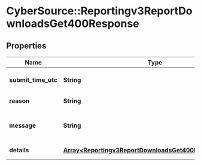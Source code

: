 # CyberSource::Reportingv3ReportDownloadsGet400Response

## Properties
Name | Type | Description | Notes
------------ | ------------- | ------------- | -------------
**submit_time_utc** | **String** | Time of request in UTC  | 
**reason** | **String** | Documented reason code  | 
**message** | **String** | Short descriptive message to the user.  | 
**details** | [**Array&lt;Reportingv3ReportDownloadsGet400ResponseDetails&gt;**](Reportingv3ReportDownloadsGet400ResponseDetails.md) | Error field list  | 


